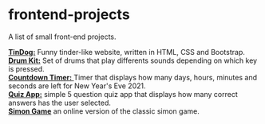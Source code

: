 # frontend-projects
A list of small front-end projects.

[**TinDog:**](https://julian-guillo.github.io/frontend-projects/tinDog/) Funny tinder-like website, written in HTML, CSS and Bootstrap.  
[**Drum Kit:**](https://julian-guillo.github.io/frontend-projects/drum-kit/) Set of drums that play differents sounds depending on which key is pressed.  
[**Countdown Timer:** ](https://julian-guillo.github.io/frontend-projects/countdown-timer/) Timer that displays how many days, hours, minutes and seconds are left for New Year's Eve 2021.  
[**Quiz App:**](https://julian-guillo.github.io/frontend-projects/quiz-app/) simple 5 question quiz app that displays how many correct answers has the user selected.  
[**Simon Game**](https://julian-guillo.github.io/frontend-projects/simon-game/) an online version of the classic simon game.
